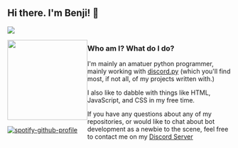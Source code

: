 ## Hi there. I'm Benji! 👋
![](https://komarev.com/ghpvc/?username=BritishBenji&color=blueviolet)

<!--START_SECTION:waka-->
<!--END_SECTION:waka-->


<div style="float: left">
<img height="180em" src="https://github-readme-stats.vercel.app/api?username=BritishBenji&show_icons=true&hide_border=true&&count_private=true&include_all_commits=true" />

[![spotify-github-profile](https://spotify-github-profile.vercel.app/api/view?uid=250301ben&cover_image=true&theme=default)](https://spotify-github-profile.vercel.app/api/view?uid=250301ben&redirect=true)
  
</div>
<div style="text-align: left">
<h3> Who am I? What do I do?</h3>

I'm mainly an amatuer python programmer, mainly working with [discord.py](https://github.com/Rapptz/discord.py) (which you'll find most, if not all, of my projects written with.)

I also like to dabble with things like HTML, JavaScript, and CSS in my free time.  

If you have any questions about any of my repositories, or would like to chat about bot development as a newbie to the scene, 
feel free to contact me on my [Discord Server](https://discord.gg/qBq2WSsgvv)

</div>

<!--
**BritishBenji/BritishBenji** is a ✨ _special_ ✨ repository because its `README.md` (this file) appears on your GitHub profile.

Here are some ideas to get you started:

- 🔭 I’m currently working on ...
- 🌱 I’m currently learning ...
- 👯 I’m looking to collaborate on ...
- 🤔 I’m looking for help with ...
- 💬 Ask me about ...
- 📫 How to reach me: ...
- 😄 Pronouns: ...
- ⚡ Fun fact: ...
-->
